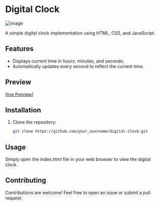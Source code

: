 # Digital Clock

![image](https://github.com/jihado-i/DigitalClock/assets/81075046/d9b6d801-8c0a-4c46-a39f-bafe8cc35ad4)

A simple digital clock implementation using HTML, CSS, and JavaScript.

## Features


- Displays current time in hours, minutes, and seconds.
- Automatically updates every second to reflect the current time.

## Preview
[[live Preview](https://jihado-i.github.io/DigitalClock-JavaScrpit/)]

## Installation


1. Clone the repository:

   ```bash
   git clone https://github.com/your_username/digital-clock.git

## Usage
Simply open the index.html file in your web browser to view the digital clock.

## Contributing
Contributions are welcome! Feel free to open an issue or submit a pull request.

